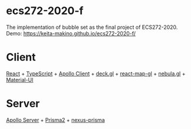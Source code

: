 # ecs272-2020-f

The implementation of bubble set as the final project of ECS272-2020.  
Demo: https://keita-makino.github.io/ecs272-2020-f/

# Client

[React](https://github.com/facebook/react/) + [TypeScript](https://github.com/microsoft/TypeScript) + 
[Apollo Client](https://github.com/apollographql/apollo-client) + 
[deck.gl](https://github.com/uber/deck.gl) + [react-map-gl](https://github.com/uber/react-map-gl) + [nebula.gl](https://nebula.gl/) + [Material-UI](https://github.com/mui-org/material-ui)

# Server

[Apollo Server](https://github.com/apollographql/apollo-server) + [Prisma2](https://github.com/prisma/prisma2) + [nexus-prisma](https://github.com/graphql-nexus/nexus-prisma)

